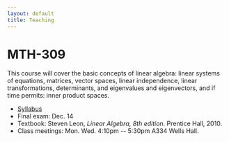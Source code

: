 ```yaml
---
layout: default
title: Teaching
---
```


MTH-309
=======

This course will cover the basic concepts of linear algebra:
linear systems of equations, matrices, vector spaces, 
linear independence, linear transformations, determinants, and 
eigenvalues and eigenvectors, and if time permits: 
inner product spaces.

* [Syllabus](syllabus.pdf)
* Final exam: Dec. 14
* Textbook: Steven Leon, *Linear Algebra, 8th edition*. Prentice Hall, 2010.                
* Class meetings: Mon. Wed. 4:10pm -- 5:30pm A334 Wells Hall.

